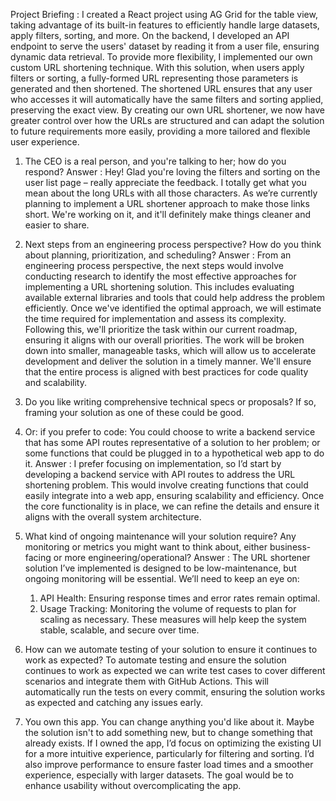 Project Briefing :
I created a React project using AG Grid for the table view, taking advantage of its built-in features to efficiently handle large datasets, apply filters, sorting, and more. On the backend, I developed an API endpoint to serve the users' dataset by reading it from a user file, ensuring dynamic data retrieval.
To provide more flexibility, I implemented our own custom URL shortening technique. With this solution, when users apply filters or sorting, a fully-formed URL representing those parameters is generated and then shortened. The shortened URL ensures that any user who accesses it will automatically have the same filters and sorting applied, preserving the exact view.
By creating our own URL shortener, we now have greater control over how the URLs are structured and can adapt the solution to future requirements more easily, providing a more tailored and flexible user experience.

1. The CEO is a real person, and you're talking to her; how do you respond?
   Answer :
   Hey! Glad you're loving the filters and sorting on the user list page – really appreciate the feedback. I totally get what you mean about the long URLs with all those characters. As we’re currently planning to implement a URL shortener approach to make those links short. We're working on it, and it'll definitely make things cleaner and easier to share.

2. Next steps from an engineering process perspective? How do you think about planning, prioritization, and scheduling?
   Answer :
   From an engineering process perspective, the next steps would involve conducting research to identify the most effective approaches for implementing a URL shortening solution. This includes evaluating available external libraries and tools that could help address the problem efficiently. Once we've identified the optimal approach, we will estimate the time required for implementation and assess its complexity.
   Following this, we'll prioritize the task within our current roadmap, ensuring it aligns with our overall priorities. The work will be broken down into smaller, manageable tasks, which will allow us to accelerate development and deliver the solution in a timely manner. We'll ensure that the entire process is aligned with best practices for code quality and scalability.

3. Do you like writing comprehensive technical specs or proposals? If so, framing your solution as one of these could be good.
4. Or: if you prefer to code: You could choose to write a backend service that has some API routes representative of a solution to her problem; or some functions that could be plugged in to a hypothetical web app to do it.
   Answer :
   I prefer focusing on implementation, so I’d start by developing a backend service with API routes to address the URL shortening problem. This would involve creating functions that could easily integrate into a web app, ensuring scalability and efficiency. Once the core functionality is in place, we can refine the details and ensure it aligns with the overall system architecture.

5. What kind of ongoing maintenance will your solution require? Any monitoring or metrics you might want to think about, either business-facing or more engineering/operational?
   Answer :
   The URL shortener solution I’ve implemented is designed to be low-maintenance, but ongoing monitoring will be essential. We’ll need to keep an eye on:

   1. API Health: Ensuring response times and error rates remain optimal.
   2. Usage Tracking: Monitoring the volume of requests to plan for scaling as necessary.
      These measures will help keep the system stable, scalable, and secure over time.

6. How can we automate testing of your solution to ensure it continues to work as expected?
   To automate testing and ensure the solution continues to work as expected we can write test cases to cover different scenarios and integrate them with GitHub Actions. This will automatically run the tests on every commit, ensuring the solution works as expected and catching any issues early.

7. You own this app. You can change anything you'd like about it. Maybe the solution isn't to add something new, but to change something that already exists.
   If I owned the app, I’d focus on optimizing the existing UI for a more intuitive experience, particularly for filtering and sorting. I’d also improve performance to ensure faster load times and a smoother experience, especially with larger datasets. The goal would be to enhance usability without overcomplicating the app.
